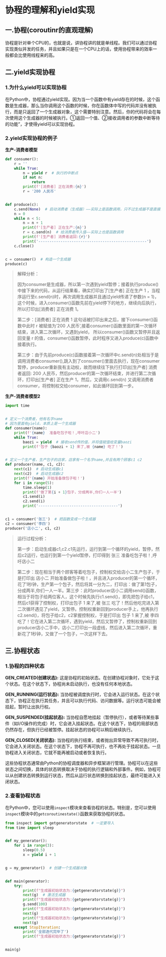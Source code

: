 # 协程的理解和yield实现

## 一.协程(coroutinr的直观理解)

协程是针对单个CPU的，也就是说，讲协程讲的就是单线程。我们可以通过协程实现类似并发的任务，并且如果只是在一个CPU上的话，使用协程带来的效率一般都会比使用线程来的高。

## 二.yield实现协程

### 1.为什么yield可以实现协程

在Python中，协程通过yield实现。因为当一个函数中有yield存在的时候，这个函数是生成器，那么当你调用这个函数的时候，你在函数体中写的代码并没有被执行，而是只返回了一个生成器对象，这个需要特别注意。然后，你的代码将会在每次使用这个生成器的时候被执行。①返回一个值、②接收调用者的参数中断等待的功能”，才使得yield可以实现协程。
### 2.yield实现协程的例子

**生产-消费者模型**

```python
def consumer():
    r = ''
    while True:
        n = yield r  # 执行的中断点
        if not n:
            return
        print(f'[消费者] 正在消费:{n}')
        r = '200 人民币'


def produce(c):
    c.send(None)  # 启动消费者（生成器）——实际上是函数调用，只不过生成器不是直接象函数那般调用的
    n = 0
    while n < 5:
        n = n + 1
        print(f'[生产者] 正在生产:{n}')
        r = c.send(n)  # 给消费者传入值——实际上也是函数调用
        print(f'[生产者] 消费者返回:{r}')
        print('-------------------------------------------------')
    c.close()


c = consumer()  # 构造一个生成器
produce(c)
```

> 解释分析：
>
> 因为consumer是生成器，所以第一次遇到yield暂停；接着执行produce()中接下来的代码，从运行结果看，确实打印出了[生产者] 正在生产 1 ，当程序运行至c.send(n)时，再次调用生成器并且通过yield传递了参数(n = 1)，这个时候，进入consumer()函数先前在yield停下的地方，继续向后执行，所以打印出[消费者] 正在消费 1。
>
> 第二步：[消费者] 正在消费 1  这句话被打印出来之后，接下consumer()函数中此时 r 被赋值为’200 人民币’,接着consumer()函数里面的第一次循环结束，进入第二次循环，又遇到yield， 所以consumer()函数又暂停并且返回变量 r 的值，consumer()函数暂停，此时程序又进入produce(c)函数中接着执行。
>
> 第三步：由于先前produce(c)函数接着第一次循环中c.send(n)处相当于是调用消费者consumer(),跳入到了consumer()里面去执行，现在consumer暂停，producer重新我有主动权，故而继续往下执行打印出[生产者] 消费者返回: 200 人民币，然后producer的第一次循环结束，并进行第二次循环，打印出[生产者] 正在生产 1，然后，又调用c.send(n) 又调用消费者consumer，将控制权交给consumer，如此循环回到第一步。

**生产-消费者模型2**

```python
import time


# 定义一个消费者，他有名字name
# 因为里面有yield，本质上是一个生成器
def consumer(name):
    print(f'{name}  准备吃包子啦！,呼吁店小二')
    while True:
        baozi = yield  # 接收send传的值，并将值赋值给变量baozi
        print(f'包子 {baozi + 1} 来了,被 {name} 吃了！')


# 定义一个生产者，生产包子的店家，店家有一个名字name,并且有两个顾客c1 c2
def producer(name, c1, c2):
    next(c1)  # 启动生成器c1
    next(c2)  # 启动生成器c2
    print(f'{name} 开始准备做包子啦！')
    for i in range(5):
        time.sleep(1)
        print(f'做了第{i + 1}包子，分成两半,你们一人一半')
        c1.send(i)
        c2.send(i)
        print('------------------------------------')


c1 = consumer('张三')  # 把函数变成一个生成器
c2 = consumer('李四')
producer('店小二', c1, c2)
```

> 运行过程分析：
>
> 第一步：启动生成器c1,c2.c1先运行，运行到第一个循环的yield，暂停，然后c2运行，也运行到第一个yield暂停，打印得到 张三  准备吃包子啦！,呼吁店小二
>
> 第二步：现在相当于两个顾客等着吃包子，控制权交给店小二生产包子，于是打印出 店小二 开始准备做包子啦！，并且进入producer的第一个循环，花了1秒钟，生产第一个包子，然后将其一分为二，打印出：做了第1包子，分成两半,你们一人一半。第三步：此时producer店小二调用send()函数，相当于将包子给两位客人，这个时候先执行c1.send()，即先把包子给c1，然后c1获得了控制权，打印出包子 1 来了,被 张三 吃了！然后他吃完进入第二次循环遇见了yield，又暂停。控制权重新回到producer手上，他再执行c2.send()，将包子给c2，c2掌握控制权，于是打印出 包子 1 来了,被 李四 吃了！它在进入第二次循环，遇到yield，然后又暂停了，控制权重新回到producer店小二手中，店小二打印出一段虚线，然后进入第二次循环，重新花了1秒钟，又做了一个包子，一次这样下去。

## 三.协程状态

### 1.协程的四种状态

**GEN_CREATED(创建状态):** 这是协程的初始状态。在创建协程对象时，它处于这个状态。在这个状态下，协程尚未启动执行，也没有任何本地状态。

**GEN_RUNNING(运行状态):** 当协程被调度执行时，它会进入运行状态。在这个状态下，协程正在执行其任务，并且可以执行代码、访问数据等。运行状态可能会被挂起，暂时让出执行权。

**GEN_SUSPENDED(挂起状态):** 当协程自愿地挂起（暂停执行），或者等待某些事件（如I/O操作的完成）时，它会进入挂起状态。在这个状态下，协程的局部状态仍然存在，但执行已经被暂停。挂起状态的协程可以稍后继续执行。

**GEN_CLOSED(关闭状态):** 当协程的执行结束，或者抛出异常导致不再可执行时，它会进入关闭状态。在这个状态下，协程不再可执行，也不再处于挂起状态。一旦协程进入关闭状态，它就不能再被启动或者恢复执行。

这些协程状态通常由Python的协程调度器和异步框架进行管理。协程可以在这些状态之间切换，具体的状态转换取决于协程的执行逻辑和外部事件。例如，协程可以从创建状态转换到运行状态，然后从运行状态转换到挂起状态，最终可能进入关闭状态。

### 2.查看协程状态

在Python中，您可以使用`inspect`模块来查看协程的状态。特别是，您可以使用`inspect`模块中的`getcoroutinestate()`函数来获取协程的状态。

```python
from inspect import getgeneratorstate  # 一定要导入
from time import sleep


def my_generator():
    for i in range(3):
        sleep(0.5)
        x = yield i + 1


g = my_generator()  # 创建一个生成器对象


def main(generator):
    try:
        print(f"生成器初始状态为:{getgeneratorstate(g)}")
        next(g)  # 激活生成器
        print(f"生成器初始状态为:{getgeneratorstate(g)}")
        g.send(100)
        print(f"生成器初始状态为:{getgeneratorstate(g)}")
        next(g)
        print(f"生成器初始状态为:{getgeneratorstate(g)}")
        next(g)
    except StopIteration:
        print('全部迭代完毕了')
        print(f"生成器初始状态为:{getgeneratorstate(g)}")


main(g)
```

